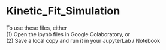 # Kinetic_Fit_Simulation

To use these files, either <br>
(1) Open the ipynb files in Google Colaboratory, or <br>
(2) Save a local copy and run it in your JupyterLab / Notebook 
